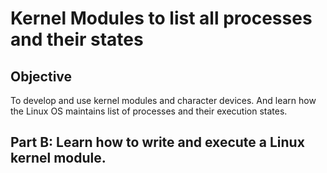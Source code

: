# Kernel Modules to list all processes and their states

## Objective
To develop and use kernel modules and character devices. And learn how the Linux OS maintains list of processes and their execution states.

## Part B: Learn how to write and execute a Linux kernel module.

